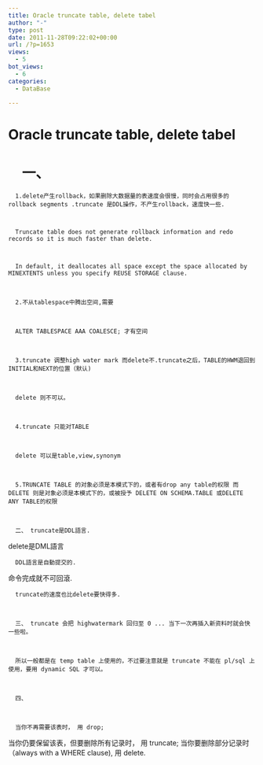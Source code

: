 ```yaml
---
title: Oracle truncate table, delete tabel
author: "-"
type: post
date: 2011-11-28T09:22:02+00:00
url: /?p=1653
views:
  - 5
bot_views:
  - 6
categories:
  - DataBase

---
```

# Oracle truncate table, delete tabel
# 　一、

  
    
      1.delete产生rollback，如果删除大数据量的表速度会很慢，同时会占用很多的rollback segments .truncate 是DDL操作，不产生rollback，速度快一些.
    
    
    
      Truncate table does not generate rollback information and redo records so it is much faster than delete.
    
    
    
      In default, it deallocates all space except the space allocated by MINEXTENTS unless you specify REUSE STORAGE clause.
    
    
    
      2.不从tablespace中腾出空间,需要
    
    
    
      ALTER TABLESPACE AAA COALESCE; 才有空间
    
    
    
      3.truncate 调整high water mark 而delete不.truncate之后，TABLE的HWM退回到 INITIAL和NEXT的位置（默认) 
    
    
    
      delete 则不可以。
    
    
    
      4.truncate 只能对TABLE
    
    
    
      delete 可以是table,view,synonym
    
    
    
      5.TRUNCATE TABLE 的对象必须是本模式下的，或者有drop any table的权限 而 DELETE 则是对象必须是本模式下的，或被授予 DELETE ON SCHEMA.TABLE 或DELETE ANY TABLE的权限
    
    
    
      二、 truncate是DDL語言.
 delete是DML語言
    
    
    
      DDL語言是自動提交的.
 命令完成就不可回滾.
    
    
    
      truncate的速度也比delete要快得多.
    
    
    
      三、 truncate 会把 highwatermark 回归至 0 ... 当下一次再插入新资料时就会快一些啦。
    
    
    
      所以一般都是在 temp table 上使用的，不过要注意就是 truncate 不能在 pl/sql 上使用，要用 dynamic SQL 才可以。
    
    
    
      四、
    
    
    
      当你不再需要该表时， 用 drop;
 当你仍要保留该表，但要删除所有记录时， 用 truncate;
 当你要删除部分记录时（always with a WHERE clause), 用 delete.
  
